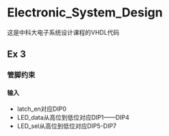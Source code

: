 # Electronic_System_Design

这是中科大电子系统设计课程的VHDL代码

## Ex 3

### 管脚约束

#### 输入

* latch_en对应DIP0
* LED_data从高位到低位对应DIP1——DIP4
* LED_sel从高位到低位对应DIP5-DIP7
